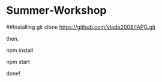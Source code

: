 # Summer-Workshop

##Installing
git clone https://github.com/vlade2008/IAPG.git

then,

npm install

npm start

done!
